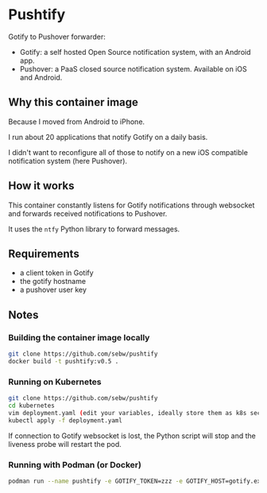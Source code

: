 # Pushtify

Gotify to Pushover forwarder:

- Gotify: a self hosted Open Source notification system, with an Android app.
- Pushover: a PaaS closed source notification system. Available on iOS and Android.

## Why this container image

Because I moved from Android to iPhone.

I run about 20 applications that notify Gotify on a daily basis.

I didn't want to reconfigure all of those to notify on a new iOS compatible notification system (here Pushover).

## How it works

This container constantly listens for Gotify notifications through websocket and forwards received notifications to Pushover. 

It uses the `ntfy` Python library to forward messages.

## Requirements

- a client token in Gotify
- the gotify hostname
- a pushover user key

## Notes

### Building the container image locally

```bash
git clone https://github.com/sebw/pushtify
docker build -t pushtify:v0.5 .
```

### Running on Kubernetes

```bash
git clone https://github.com/sebw/pushtify
cd kubernetes
vim deployment.yaml (edit your variables, ideally store them as k8s secrets)
kubectl apply -f deployment.yaml
```

If connection to Gotify websocket is lost, the Python script will stop and the liveness probe will restart the pod.

### Running with Podman (or Docker)

```bash
podman run --name pushtify -e GOTIFY_TOKEN=zzz -e GOTIFY_HOST=gotify.example.org -e PUSHOVER_USERKEY=xxx ghcr.io/sebw/pushtify:v0.5
```
